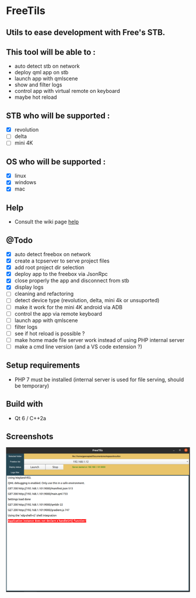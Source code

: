 # FreeTils
## Utils to ease development with Free's STB.

## This tool will be able to :
- auto detect stb on network
- deploy qml app on stb
- launch app with qmlscene
- show and filter logs
- control app with virtual remote on keyboard
- maybe hot reload

## STB who will be supported :
- [x] revolution
- [ ] delta
- [ ] mini 4K

## OS who will be supported :
- [x] linux
- [x] windows
- [x] mac

## Help
- Consult the wiki page [help](https://github.com/galliume/freeTils/wiki/Help)

## @Todo
- [x] auto detect freebox on network
- [x] create a tcpserver to serve project files
- [x] add root project dir selection
- [x] deploy app to the freebox via JsonRpc
- [x] close properly the app and disconnect from stb
- [x] display logs
- [ ] cleaning and refactoring
- [ ] detect device type (revolution, delta, mini 4k or unsuported)
- [ ] make it work for the mini 4K android via ADB
- [ ] control the app via remote keyboard
- [ ] launch app with qmlscene
- [ ] filter logs
- [ ] see if hot reload is possible ?
- [ ] make home made file server work instead of using PHP internal server
- [ ] make a cmd line version (and a VS code extension ?)

## Setup requirements
- PHP 7 must be installed (internal server is used for file serving, should be temporary)

## Build with
- Qt 6 / C++2a

## Screenshots
![first working version](screenshots/freeTils.png?raw=true "FreeTils")
